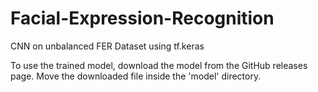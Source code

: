 # Facial-Expression-Recognition
CNN on unbalanced FER Dataset using tf.keras

To use the trained model, download the model from the GitHub releases page.
Move the downloaded file inside the 'model' directory.
